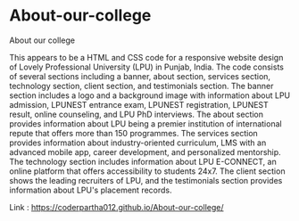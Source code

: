 # About-our-college
About our college

This appears to be a HTML and CSS code for a responsive website design of Lovely Professional University (LPU) in Punjab, India. The code consists of several sections including a banner, about section, services section, technology section, client section, and testimonials section.
The banner section includes a logo and a background image with information about LPU admission, LPUNEST entrance exam, LPUNEST registration, LPUNEST result, online counseling, and LPU PhD interviews. The about section provides information about LPU being a premier institution of international repute that offers more than 150 programmes. The services section provides information about industry-oriented curriculum, LMS with an advanced mobile app, career development, and personalized mentorship. The technology section includes information about LPU E-CONNECT, an online platform that offers accessibility to students 24x7. The client section shows the leading recruiters of LPU, and the testimonials section provides information about LPU's placement records.

Link : https://coderpartha012.github.io/About-our-college/
